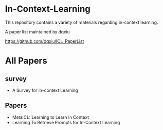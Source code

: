 # In-Context-Learning

This repository contains a variety of materials regarding in-context learning.

A paper list maintained by dqxiu

https://github.com/dqxiu/ICL_PaperList

# All Papers 
## survey
- A Survey for In-context Learning 
## Papers
- MetaICL: Learning to Learn In Context
- Learning To Retrieve Prompts for In-Context Learning
